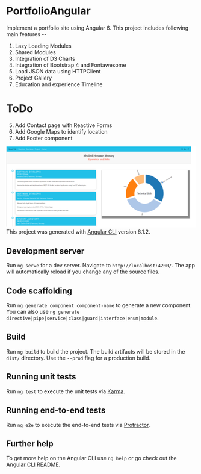 # PortfolioAngular

Implement a portfolio site using Angular 6. This project includes following main features --

1. Lazy Loading Modules
2. Shared Modules
3. Integration of D3 Charts
4. Integration of Bootstrap 4 and Fontawesome
4. Load JSON data using HTTPClient 
5. Project Gallery
6. Education and experience Timeline

# ToDo

5. Add Contact page with Reactive Forms
6. Add Google Maps to identify location
7. Add Footer component

![Demo](https://raw.githubusercontent.com/khaled-ansary/Portfolio-Angular/master/src/assets/image/demo.png)
This project was generated with [Angular CLI](https://github.com/angular/angular-cli) version 6.1.2.

## Development server

Run `ng serve` for a dev server. Navigate to `http://localhost:4200/`. The app will automatically reload if you change any of the source files.

## Code scaffolding

Run `ng generate component component-name` to generate a new component. You can also use `ng generate directive|pipe|service|class|guard|interface|enum|module`.

## Build

Run `ng build` to build the project. The build artifacts will be stored in the `dist/` directory. Use the `--prod` flag for a production build.

## Running unit tests

Run `ng test` to execute the unit tests via [Karma](https://karma-runner.github.io).

## Running end-to-end tests

Run `ng e2e` to execute the end-to-end tests via [Protractor](http://www.protractortest.org/).

## Further help

To get more help on the Angular CLI use `ng help` or go check out the [Angular CLI README](https://github.com/angular/angular-cli/blob/master/README.md).

